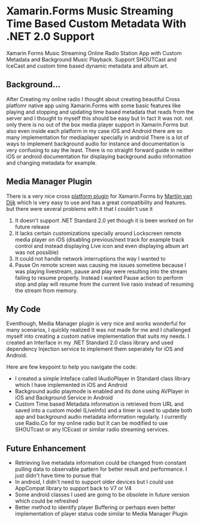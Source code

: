 # Xamarin.Forms Music Streaming Time Based Custom Metadata With .NET 2.0 Support
Xamarin Forms Music Streaming Online Radio Station App with Custom Metadata and Background Music Playback. Support SHOUTCast and IceCast and custom time based dynamic metadata and album art.

## Background...
After Creating my online radio I thought about creating beautiful Cross platfomr native app using Xamarin.Forms with some basic features like playing and stopping and updating time based metadata that reads from the server and I thought to myself this should be easy but In fact It was not. not only there is no out of the box media player support in Xamarin.Forms but also even inside each platform in my case iOS and Android there are so many implementation for mediaplayer specially in android There is a lot of ways to implement background audio for instance and documentation is very confusing to say the least. There is no straight forward guide in neither iOS or android documentation for displaying background audio information and changing metadata for example.

## Media Manager Plugin 
There is a very nice cross [platform plugin](https://github.com/martijn00/XamarinMediaManager) for Xamarin.Forms by [Martijn van Dijk](https://github.com/martijn00) which is very easy to use and has a great compatibility and features. but there were several problems with it that I couldn't use it
1. It doesn't support .NET Standard 2.0 yet though it is been worked on for future release
2. It lacks certain customizations specially around Lockscreen remote media player on iOS (disabling previous/next track for example track control and instead displaying Live icon and even displaying album art was not possible)
3. It could not handle network interruptions the way I wanted to
4. Pause On remote screen was causing me issues sometime because I was playing livestream, pause and play were resulting into the stream failing to resume properly. Instead I wanted Pause action to perform stop and play will resume from the current live rasio instead of resuming the stream from memory.

## My Code
Eventhough, Media Manager plugin is very nice and works wonderful for many scenarios, I quickly realized It was not made for me and I challenged myself into creating a custom native implementation that suits my needs. I created an Interface in my .NET Standard 2.0 class library and used dependency Injection service to implement them seperately for iOS and Android.

Here are few keypoint to help you navigate the code:
- I created a simple Inteface called IAudioPlayer in Standard class library which I have implemented in iOS and Android
- Background audio playmode is enabled and its done using AVPlayer in iOS and Background Service in Android
- Custom Time based Metadata information is retrieved from URL and saved into a custom model (LiveInfo) and a timer is used to update both app and background audio metadata information regularly. I currently use Radio.Co for my online radio but It can be modified to use SHOUTcast or any ICEcast or similar radio streaming services.

## Future Enhancement
- Retrieving live metadata information could be changed from constant pulling data to observable pattern for better result and performance. I just didn't have time to pursue that
- In android, I didn't need to support older devices but I could use AppCompat library to support back to V7 or V4 
- Some android classes I used are going to be obsolete in future version which could be refreshed
- Better method to identify player Buffering or perhaps even better implementation of player status code similar to Media Manager Plugin
